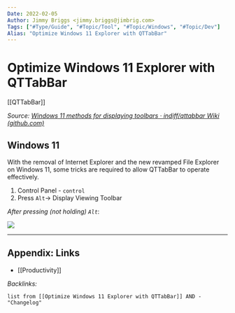 ```yaml
---
Date: 2022-02-05
Author: Jimmy Briggs <jimmy.briggs@jimbrig.com>
Tags: ["#Type/Guide", "#Topic/Tool", "#Topic/Windows", "#Topic/Dev"]
Alias: "Optimize Windows 11 Explorer with QTTabBar"
---
```


# Optimize Windows 11 Explorer with QTTabBar

[[QTTabBar]]

*Source: [Windows 11 methods for displaying toolbars · indiff/qttabbar Wiki (github.com)](https://github.com/indiff/qttabbar/wiki/Windows11%E6%98%BE%E7%A4%BA%E5%B7%A5%E5%85%B7%E6%A0%8F%E7%9A%84%E6%96%B9%E6%B3%95)*

## Windows 11

With the removal of Internet Explorer and the new revamped File Explorer on Windows 11, some tricks are required to allow QTTabBar to operate effectively.

1. Control Panel - `control`
2. Press `Alt`-> Display Viewing Toolbar

*After pressing (not holding) `Alt`*: 

![](https://i.imgur.com/XJGsQpj.png)


***

## Appendix: Links

- [[Productivity]]


*Backlinks:*

```dataview
list from [[Optimize Windows 11 Explorer with QTTabBar]] AND -"Changelog"
```